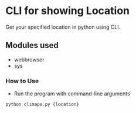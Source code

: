 # CLI for showing Location

Get your specified location in python using CLI.

## Modules used

- webbrowser
- sys

### How to Use

- Run the program with command-line arguments

`python climaps.py {location}`
